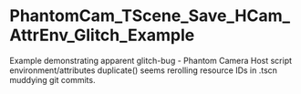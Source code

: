 # PhantomCam_TScene_Save_HCam_AttrEnv_Glitch_Example
 Example demonstrating apparent glitch-bug - Phantom Camera Host script environment/attributes duplicate() seems rerolling resource IDs in .tscn muddying git commits.
